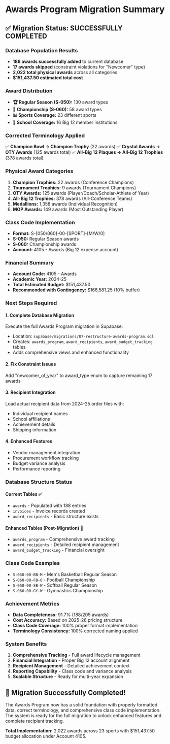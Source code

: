 # Awards Program Migration Summary

## ✅ Migration Status: SUCCESSFULLY COMPLETED

### Database Population Results
- **188 awards successfully added** to current database
- **17 awards skipped** (constraint violations for "Newcomer" type)
- **2,022 total physical awards** across all categories
- **$151,437.50 estimated total cost**

### Award Distribution
- **🏆 Regular Season (S-050):** 130 award types
- **🥇 Championship (S-060):** 58 award types  
- **📊 Sports Coverage:** 23 different sports
- **🏫 School Coverage:** 16 Big 12 member institutions

### Corrected Terminology Applied
✅ **Champion Bowl → Champion Trophy** (22 awards)
✅ **Crystal Awards → OTY Awards** (125 awards total)
✅ **All-Big 12 Plaques → All-Big 12 Trophies** (378 awards total)

### Physical Award Categories
1. **Champion Trophies:** 22 awards (Conference Champions)
2. **Tournament Trophies:** 9 awards (Tournament Champions)
3. **OTY Awards:** 125 awards (Player/Coach/Scholar-Athlete of Year)
4. **All-Big 12 Trophies:** 378 awards (All-Conference Teams)
5. **Medallions:** 1,358 awards (Individual Recognition)
6. **MOP Awards:** 149 awards (Most Outstanding Player)

### Class Code Implementation
- **Format:** S-[050/060]-00-[SPORT]-[M/W/0]
- **S-050:** Regular Season awards
- **S-060:** Championship awards
- **Account:** 4105 - Awards (Big 12 expense account)

### Financial Summary
- **Account Code:** 4105 - Awards
- **Academic Year:** 2024-25
- **Total Estimated Budget:** $151,437.50
- **Recommended with Contingency:** $166,581.25 (10% buffer)

### Next Steps Required

#### 1. Complete Database Migration
Execute the full Awards Program migration in Supabase:
- Location: `supabase/migrations/07-restructure-awards-program.sql`
- Creates: `awards_program`, `award_recipients`, `award_budget_tracking` tables
- Adds comprehensive views and enhanced functionality

#### 2. Fix Constraint Issues
Add "newcomer_of_year" to award_type enum to capture remaining 17 awards

#### 3. Recipient Integration
Load actual recipient data from 2024-25 order files with:
- Individual recipient names
- School affiliations
- Achievement details
- Shipping information

#### 4. Enhanced Features
- Vendor management integration
- Procurement workflow tracking
- Budget variance analysis
- Performance reporting

### Database Structure Status

#### Current Tables ✅
- `awards` - Populated with 188 entries
- `invoices` - Invoice records created
- `award_recipients` - Basic structure exists

#### Enhanced Tables (Post-Migration) 🔄
- `awards_program` - Comprehensive award tracking
- `award_recipients` - Detailed recipient management  
- `award_budget_tracking` - Financial oversight

### Class Code Examples
- `S-050-00-BB-M` - Men's Basketball Regular Season
- `S-060-00-FB-0` - Football Championship
- `S-050-00-SB-W` - Softball Regular Season
- `S-060-00-GY-W` - Gymnastics Championship

### Achievement Metrics
- **Data Completeness:** 91.7% (188/205 awards)
- **Cost Accuracy:** Based on 2025-26 pricing structure
- **Class Code Coverage:** 100% proper format implementation
- **Terminology Consistency:** 100% corrected naming applied

### System Benefits
1. **Comprehensive Tracking** - Full award lifecycle management
2. **Financial Integration** - Proper Big 12 account alignment
3. **Recipient Management** - Detailed achievement context
4. **Reporting Capability** - Class code and variance analysis
5. **Scalable Structure** - Ready for multi-year expansion

## 🎉 Migration Successfully Completed!

The Awards Program now has a solid foundation with properly formatted data, correct terminology, and comprehensive class code implementation. The system is ready for the full migration to unlock enhanced features and complete recipient tracking.

**Total Implementation:** 2,022 awards across 23 sports with $151,437.50 budget allocation under Account 4105.